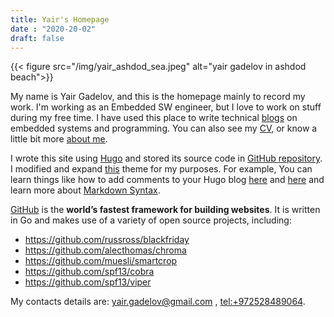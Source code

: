 ```yaml
---
title: Yair's Homepage
date : "2020-20-02"
draft: false
---
```


<!-- <img src="" class="align-right"/> -->
{{< figure src="/img/yair_ashdod_sea.jpeg" alt="yair gadelov in ashdod beach">}}

My name is Yair Gadelov, and this is the homepage mainly to record my work. I'm working as an Embedded SW engineer, but I love to work on stuff during my free time. I have used this place to write technical [blogs](/blogs/) on embedded systems and programming. You can also see my [CV](/cv/), or know a little bit more [about me](/about/).

I wrote this site using [Hugo](https://gohugo.io/) and stored its source code in [GitHub repository](https://github.com/yairgd/yairgd.github.io/). I  modified and expand  [this](https://github.com/Tazeg/hugo-blog-jeffprod) theme for my purposes. For example, You can learn things like how to add comments to your Hugo blog  [here](https://yasoob.me/posts/running_staticman_on_static_hugo_blog_with_nested_comments/) and [here](https://www.datascienceblog.net/post/other/staticman_comments/) and learn more about [Markdown Syntax](https://daringfireball.net/projects/markdown/syntax#p).

[GitHub](https://github.com/gohugoio)  is the **world’s fastest framework for building websites**. It is written in Go and makes use of a variety of open source projects, including:

* https://github.com/russross/blackfriday
* https://github.com/alecthomas/chroma
* https://github.com/muesli/smartcrop
* https://github.com/spf13/cobra
* https://github.com/spf13/viper


My contacts details are: [yair.gadelov@gmail.com](mailto:yair.gadelov@gmail.com) ,  <tel:+972528489064>. 

